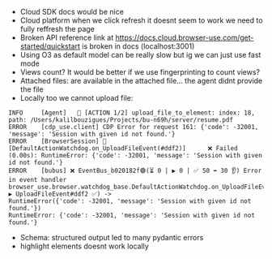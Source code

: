 - Cloud SDK docs would be nice
- Cloud platform when we click refresh it doesnt seem to work we need to fully reffresh the page 
- Broken API reference link at https://docs.cloud.browser-use.com/get-started/quickstart is broken in docs (localhost:3001)
- Using O3 as default model can be really slow but ig we can just use fast mode
- Views count? It would be better if we use fingerprinting to count views?
- Attached files: are available in the attached file... the agent didnt provide the file
- Locally too we cannot upload file: 
```
INFO     [Agent]   🦾 [ACTION 1/2] upload_file_to_element: index: 18, path: /Users/kalilbouzigues/Projects/bu-n69h/server/resume.pdf
ERROR    [cdp_use.client] CDP Error for request 161: {'code': -32001, 'message': 'Session with given id not found.'}
ERROR    [BrowserSession] 🚌 [DefaultActionWatchdog.on_UploadFileEvent(#ddf2)]      ❌ Failed (0.00s): RuntimeError: {'code': -32001, 'message': 'Session with given id not found.'}
ERROR    [bubus] ❌ EventBus_b020182f🟢(⏳ 0 | ▶️ 0 | ✅ 50 ➡️ 30 👂) Error in event handler browser_use.browser.watchdog_base.DefaultActionWatchdog.on_UploadFileEvent(?▶ UploadFileEvent#ddf2 ✅) -> 
RuntimeError({'code': -32001, 'message': 'Session with given id not found.'})
RuntimeError: {'code': -32001, 'message': 'Session with given id not found.'}
```
- Schema: structured output led to many pydantic errors
- highlight elements doesnt work locally